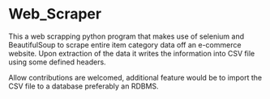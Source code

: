 # Web_Scraper

This a web scrapping python program that makes use of selenium and BeautifulSoup to scrape entire item category data off an e-commerce website.
Upon extraction of the data it writes the information into CSV file using some defined headers.

Allow contributions are welcomed, additional feature would be to import the CSV file to a database preferably an RDBMS.
